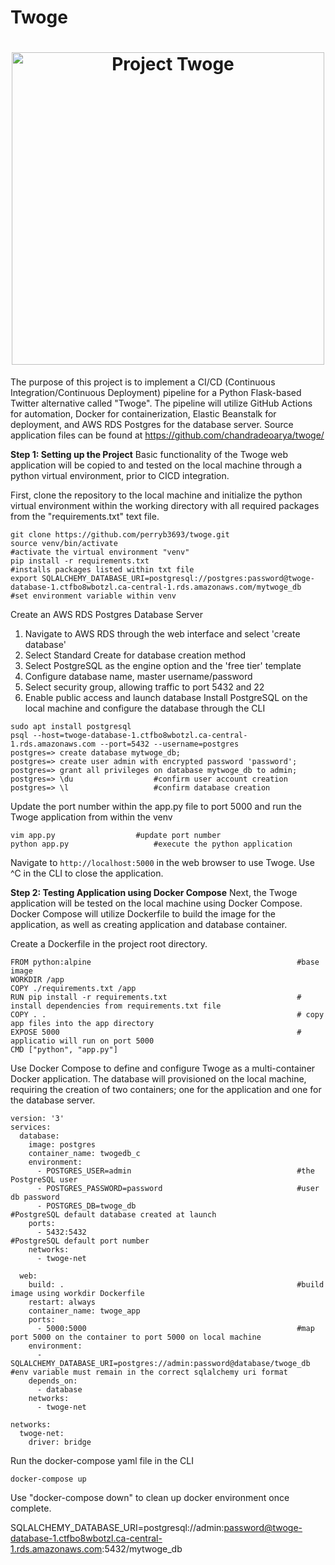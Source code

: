 # **Twoge**

<h1 align="center">
	<img
		width="500"
		alt="Project Twoge"
		src="./static/img/twoge-cover.png">
</h1>


The purpose of this project is to implement a CI/CD (Continuous Integration/Continuous Deployment) pipeline for a Python Flask-based Twitter alternative called "Twoge". The pipeline will utilize GitHub Actions for automation, Docker for containerization, Elastic Beanstalk for deployment, and AWS RDS Postgres for the database server. Source application files can be found at https://github.com/chandradeoarya/twoge/

**Step 1: Setting up the Project**
Basic functionality of the Twoge web application will be copied to and tested on the local machine through a python virtual environment, prior to CICD integration.

First, clone the repository to the local machine and initialize the python virtual environment within the working directory with all required packages from the "requirements.txt" text file. 
```
git clone https://github.com/perryb3693/twoge.git
source venv/bin/activate																#activate the virtual environment "venv"
pip install -r requirements.txt																#installs packages listed within txt file
export SQLALCHEMY_DATABASE_URI=postgresql://postgres:password@twoge-database-1.ctfbo8wbotzl.ca-central-1.rds.amazonaws.com/mytwoge_db 			#set environment variable within venv
```
Create an AWS RDS Postgres Database Server
1. Navigate to AWS RDS through the web interface and select 'create database'
2. Select Standard Create for database creation method
3. Select PostgreSQL as the engine option and the 'free tier' template
4. Configure database name, master username/password
5. Select security group, allowing traffic to port 5432 and 22
6. Enable public access and launch database
Install PostgreSQL on the local machine and configure the database through the CLI
```
sudo apt install postgresql
psql --host=twoge-database-1.ctfbo8wbotzl.ca-central-1.rds.amazonaws.com --port=5432 --username=postgres
postgres=> create database mytwoge_db;
postgres=> create user admin with encrypted password 'password';
postgres=> grant all privileges on database mytwoge_db to admin;
postgres=> \du 					#confirm user account creation
postgres=> \l 					#confirm database creation
```
Update the port number within the app.py file to port 5000 and run the Twoge application from within the venv
```
vim app.py					#update port number
python app.py					#execute the python application
```
Navigate to `http://localhost:5000` in the web browser to use Twoge. Use ^C in the CLI to close the application. 

**Step 2: Testing Application using Docker Compose**
Next, the Twoge application will be tested on the local machine using Docker Compose. Docker Compose will utilize Dockerfile to build the image for the application, as well as creating application and database container.

Create a Dockerfile in the project root directory. 
```
FROM python:alpine                                              #base image
WORKDIR /app                                                 
COPY ./requirements.txt /app                                    
RUN pip install -r requirements.txt                             # install dependencies from requirements.txt file
COPY . .                                                        # copy app files into the app directory
EXPOSE 5000                                                     # applicatio will run on port 5000
CMD ["python", "app.py"]
```
Use Docker Compose to define and configure Twoge as a multi-container Docker application. The database will provisioned on the local machine, requiring the creation of two containers; one for the application and one for the database server. 
```
version: '3'
services:
  database:
    image: postgres
    container_name: twogedb_c
    environment:
      - POSTGRES_USER=admin                     				#the PostgreSQL user
      - POSTGRES_PASSWORD=password              				#user db password
      - POSTGRES_DB=twoge_db             					#PostgreSQL default database created at launch
    ports:
      - 5432:5432                               				#PostgreSQL default port number
    networks:
      - twoge-net

  web:
    build: .                                    				#build image using workdir Dockerfile
    restart: always
    container_name: twoge_app
    ports:
      - 5000:5000                               				#map port 5000 on the container to port 5000 on local machine 
    environment:
      - SQLALCHEMY_DATABASE_URI=postgres://admin:password@database/twoge_db	#env variable must remain in the correct sqlalchemy uri format
    depends_on:
      - database
    networks:
      - twoge-net

networks:
  twoge-net:
    driver: bridge
```
Run the docker-compose yaml file in the CLI
```
docker-compose up    								  
```
Use "docker-compose down" to clean up docker environment once complete. 












SQLALCHEMY_DATABASE_URI=postgresql://admin:password@twoge-database-1.ctfbo8wbotzl.ca-central-1.rds.amazonaws.com:5432/mytwoge_db
